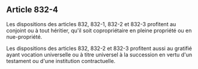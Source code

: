 Article 832-4
----
Les dispositions des articles 832, 832-1, 832-2 et 832-3 profitent au conjoint
ou à tout héritier, qu'il soit copropriétaire en pleine propriété ou en
nue-propriété.

Les dispositions des articles 832, 832-2 et 832-3 profitent aussi au gratifié
ayant vocation universelle ou à titre universel à la succession en vertu d'un
testament ou d'une institution contractuelle.
